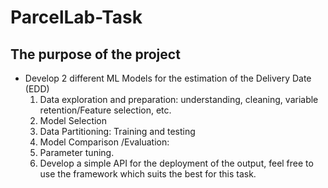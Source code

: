 # ParcelLab-Task

## The purpose of the project
- Develop 2 different ML Models for the  estimation of the Delivery Date (EDD)
    1. Data exploration and preparation: understanding, cleaning, variable retention/Feature selection, etc.
    2. Model Selection
    3. Data Partitioning: Training and testing 
    4. Model Comparison /Evaluation: 
    5. Parameter tuning.
    6. Develop a simple API for the deployment of the output, feel free to use the framework which suits the best for this task.

